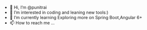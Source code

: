 - 👋 Hi, I’m @punitrai
- 👀 I’m interested in coding and leaning new tools:)
- 🌱 I’m currently learning Exploring more on Spring Boot,Angular 6+
- 📫 How to reach me ...

<!---
punitrai/punitrai is a ✨ special ✨ repository because its `README.md` (this file) appears on your GitHub profile.
You can click the Preview link to take a look at your changes.
--->
